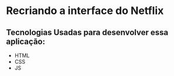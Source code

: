 # Recriando a interface do Netflix

## Tecnologias Usadas para desenvolver essa aplicação:

- HTML
- CSS
- JS

